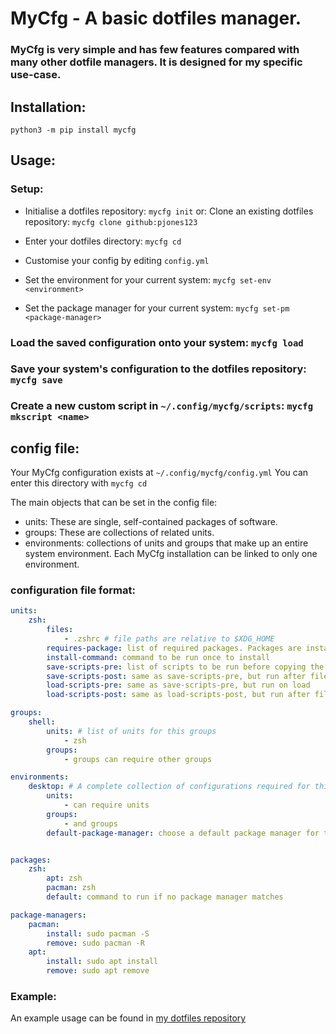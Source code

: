 # MyCfg - A basic dotfiles manager.

### MyCfg is very simple and has few features compared with many other dotfile managers. It is designed for my specific use-case.

## Installation:
`python3 -m pip install mycfg`

## Usage:
### Setup:
- Initialise a dotfiles repository: `mycfg init`
or:
Clone an existing dotfiles repository: `mycfg clone github:pjones123`

- Enter your dotfiles directory: `mycfg cd`
- Customise your config by editing `config.yml`
- Set the environment for your current system: `mycfg set-env <environment>`
- Set the package manager for your current system: `mycfg set-pm <package-manager>`

### Load the saved configuration onto your system: `mycfg load`
### Save your system's configuration to the dotfiles repository: `mycfg save`
### Create a new custom script in `~/.config/mycfg/scripts`: `mycfg mkscript <name>`

## config file:
Your MyCfg configuration exists at `~/.config/mycfg/config.yml`
You can enter this directory with `mycfg cd`

The main objects that can be set in the config file:

- units: These are single, self-contained packages of software.
- groups: These are collections of related units.
- environments: collections of units and groups that make up an entire system environment. Each MyCfg installation can be linked to only one environment.

### configuration file format:
```yaml
units:
    zsh:
        files:
            - .zshrc # file paths are relative to $XDG_HOME
        requires-package: list of required packages. Packages are installed according to the packages section.
        install-command: command to be run once to install
        save-scripts-pre: list of scripts to be run before copying the files, each time a save occurs. Names should be relative to ~/.config/mycfg/scripts
        save-scripts-post: same as save-scripts-pre, but run after files are copied
        load-scripts-pre: same as save-scripts-pre, but run on load
        load-scripts-post: same as load-scripts-post, but run after files are copied

groups:
    shell:
        units: # list of units for this groups
            - zsh
        groups:
            - groups can require other groups

environments:
    desktop: # A complete collection of configurations required for this environments
        units:
            - can require units
        groups: 
            - and groups
        default-package-manager: choose a default package manager for this environment


packages:
    zsh:
        apt: zsh
        pacman: zsh
        default: command to run if no package manager matches

package-managers:
    pacman:
        install: sudo pacman -S
        remove: sudo pacman -R
    apt:
        install: sudo apt install
        remove: sudo apt remove

```

### Example:
An example usage can be found in [my dotfiles repository](https://github.com/pjones123/dotfiles)
